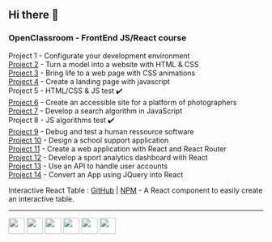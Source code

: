 ## Hi there 👋

### OpenClassroom - FrontEnd JS/React course

Project 1 - Configurate your development environment  
[Project 2](https://github.com/RmiMekaa/RemiRoeland_2_30-04-2021) - Turn a model into a website with HTML & CSS    
[Project 3](https://github.com/RmiMekaa/RemiRoeland_3_15-05-2021) - Bring life to a web page with CSS animations    
[Project 4](https://github.com/RmiMekaa/RemiRoeland_4_26-05-2021) - Create a landing page with javascript    
Project 5 - HTML/CSS & JS test ✔️  
[Project 6](https://github.com/RmiMekaa/RemiRoeland_6_23-06-2021) - Create an accessible site for a platform of photographers    
[Project 7](https://github.com/RmiMekaa/RemiRoeland_7_17-08-2021) - Develop a search algorithm in JavaScript    
Project 8 - JS algorithms test ✔️   
[Project 9](https://github.com/RmiMekaa/RemiRoeland_9_22-09-2021) - Debug and test a human ressource software  
[Project 10](https://github.com/RmiMekaa/RemiRoeland_10_18-09-2021) - Design a school support application    
[Project 11](https://github.com/RmiMekaa/RemiRoeland_11_29-10-2021) - Create a web application with React and React Router  
[Project 12](https://github.com/RmiMekaa/RemiRoeland_12_25-11-2021) - Develop a sport analytics dashboard with React  
[Project 13](https://github.com/RmiMekaa/RemiRoeland_13_12-01-2021) - Use an API to handle user accounts  
[Project 14](https://github.com/RmiMekaa/RemiRoeland_14_22-02-2022) - Convert an App using JQuery into React  

Interactive React Table : [GitHub](https://github.com/RmiMekaa/React-Table) | [NPM](https://www.npmjs.com/package/interactive-react-table) - A React component to easily create an interactive table.

------

<p float="left">
  <img src="https://cdn.jsdelivr.net/gh/devicons/devicon/icons/html5/html5-original.svg" width="32px"/> 
  <img src="https://cdn.jsdelivr.net/gh/devicons/devicon/icons/css3/css3-original.svg" width="32px"/>
  <img src="https://cdn.jsdelivr.net/gh/devicons/devicon/icons/javascript/javascript-original.svg" width="32px" />
  <img src="https://cdn.jsdelivr.net/gh/devicons/devicon/icons/sass/sass-original.svg" width="32px" />
  <img src="https://cdn.jsdelivr.net/gh/devicons/devicon/icons/react/react-original.svg" width="32px" />
  <img src="https://cdn.jsdelivr.net/gh/devicons/devicon/icons/jest/jest-plain.svg" width="32px" />
</p>
